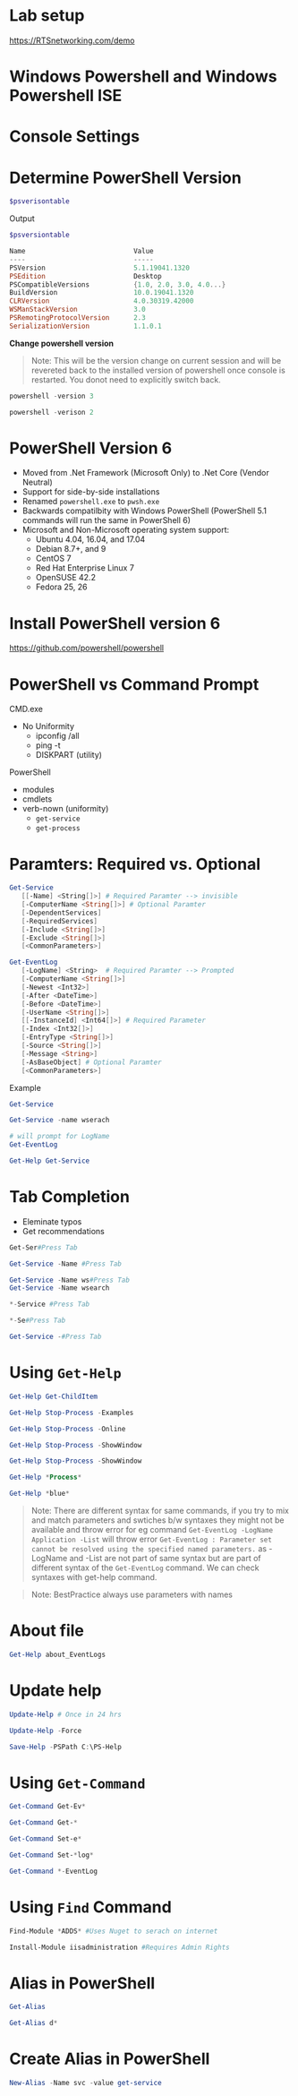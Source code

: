 # Lab setup 
<https://RTSnetworking.com/demo>

# Windows Powershell and Windows Powershell ISE

# Console Settings

# Determine PowerShell Version

```powershell
$psverisontable
```

Output
```powershell
$psversiontable

Name                           Value
----                           -----
PSVersion                      5.1.19041.1320
PSEdition                      Desktop
PSCompatibleVersions           {1.0, 2.0, 3.0, 4.0...}
BuildVersion                   10.0.19041.1320
CLRVersion                     4.0.30319.42000
WSManStackVersion              3.0
PSRemotingProtocolVersion      2.3
SerializationVersion           1.1.0.1
```

__Change powershell version__

>Note: This will be the version change on current session and will be revereted back to the installed version of powershell once console is restarted. You donot need to explicitly switch back.

```powershell
powershell -version 3
```

```powershell
powershell -verison 2
```

# PowerShell Version 6

- Moved from .Net Framework (Microsoft Only) to .Net Core (Vendor Neutral)
- Support for side-by-side installations
- Renamed `powershell.exe` to `pwsh.exe`
- Backwards compatilbity with Windows PowerShell (PowerShell 5.1 commands will run the same in PowerShell 6)
- Microsoft and Non-Microsoft operating system support:
  - Ubuntu 4.04, 16.04, and 17.04
  - Debian 8.7+, and 9
  - CentOS 7
  - Red Hat Enterprise Linux 7
  - OpenSUSE 42.2
  - Fedora 25, 26

# Install PowerShell version 6


<https://github.com/powershell/powershell>



# PowerShell vs Command Prompt

CMD.exe
- No Uniformity
  - ipconfig /all
  - ping -t
  - DISKPART (utility)



PowerShell 
- modules 
- cmdlets
- verb-nown (uniformity)
  - `get-service`
  - `get-process`

# Paramters: Required vs. Optional

```powershell
Get-Service
   [[-Name] <String[]>] # Required Paramter --> invisible
   [-ComputerName <String[]>] # Optional Paramter
   [-DependentServices]
   [-RequiredServices]
   [-Include <String[]>]
   [-Exclude <String[]>]
   [<CommonParameters>]
```

```Powershell
Get-EventLog
   [-LogName] <String>  # Required Paramter --> Prompted
   [-ComputerName <String[]>] 
   [-Newest <Int32>]
   [-After <DateTime>]
   [-Before <DateTime>]
   [-UserName <String[]>]
   [[-InstanceId] <Int64[]>] # Required Parameter
   [-Index <Int32[]>]
   [-EntryType <String[]>]
   [-Source <String[]>]
   [-Message <String>]
   [-AsBaseObject] # Optional Paramter
   [<CommonParameters>]
```

Example

```powershell
Get-Service
```

```powershell
Get-Service -name wserach
```

```powershell
# will prompt for LogName 
Get-EventLog
```

```powershell
Get-Help Get-Service
```

# Tab Completion

- Eleminate typos
- Get recommendations

```Powershell
Get-Ser#Press Tab
```

```Powershell
Get-Service -Name #Press Tab
```

```Powershell
Get-Service -Name ws#Press Tab
Get-Service -Name wsearch
```

```Powershell
*-Service #Press Tab
```

```Powershell
*-Se#Press Tab
```

```Powershell
Get-Service -#Press Tab
```

# Using `Get-Help`

```Powershell
Get-Help Get-ChildItem
```

```Powershell
Get-Help Stop-Process -Examples
```

```Powershell
Get-Help Stop-Process -Online
```

```Powershell
Get-Help Stop-Process -ShowWindow
```

```Powershell
Get-Help Stop-Process -ShowWindow
```

```Powershell
Get-Help *Process*
```

```Powershell
Get-Help *blue*
```

>Note: There are different syntax for same commands, if you try to mix and match parameters and swtiches b/w syntaxes they might not be available and throw error for eg command `Get-EventLog -LogName Application -List` will throw error `Get-EventLog : Parameter set cannot be resolved using the specified named parameters.` as -LogName and -List are not part of same syntax but are part of different syntax of the `Get-EventLog` command. We can check syntaxes with get-help command.


>Note: BestPractice always use parameters with names

# About file

```PowerShell
Get-Help about_EventLogs
```

# Update help

```PowerShell
Update-Help # Once in 24 hrs
```

```PowerShell
Update-Help -Force 
```

```PowerShell
Save-Help -PSPath C:\PS-Help
```

# Using `Get-Command`

```PowerShell
Get-Command Get-Ev*
```

```PowerShell
Get-Command Get-*
```

```PowerShell
Get-Command Set-e*
```

```PowerShell
Get-Command Set-*log*
```

```PowerShell
Get-Command *-EventLog
```

# Using `Find` Command

```PowerShell
Find-Module *ADDS* #Uses Nuget to serach on internet
```

```PowerShell
Install-Module iisadministration #Requires Admin Rights
```

# Alias in PowerShell

```PowerShell
Get-Alias
```

```PowerShell
Get-Alias d*
```

# Create Alias in PowerShell

```PowerShell
New-Alias -Name svc -value get-service
```